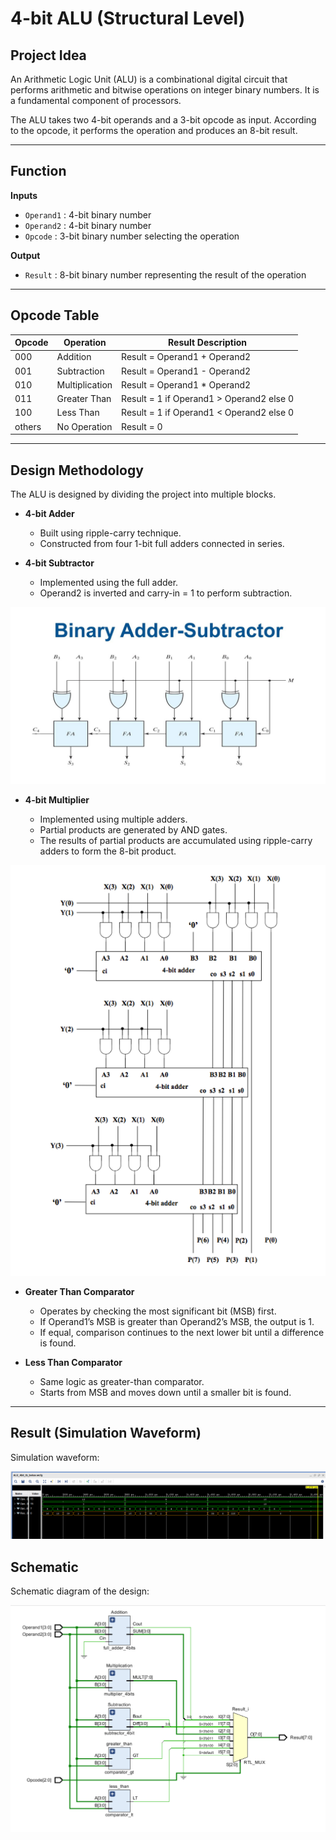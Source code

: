 # 4-bit ALU (Structural Level)

## Project Idea

An Arithmetic Logic Unit (ALU) is a combinational digital circuit that performs arithmetic and bitwise operations on integer binary numbers. It is a fundamental component of processors.

The ALU takes two 4-bit operands and a 3-bit opcode as input. According to the opcode, it performs the operation and produces an 8-bit result.

---

## Function

**Inputs**

* `Operand1` : 4-bit binary number
* `Operand2` : 4-bit binary number
* `Opcode` : 3-bit binary number selecting the operation

**Output**

* `Result` : 8-bit binary number representing the result of the operation

---

## Opcode Table

| Opcode | Operation      | Result Description                       |
| ------ | -------------- | ---------------------------------------- |
| 000    | Addition       | Result = Operand1 + Operand2             |
| 001    | Subtraction    | Result = Operand1 - Operand2             |
| 010    | Multiplication | Result = Operand1 \* Operand2            |
| 011    | Greater Than   | Result = 1 if Operand1 > Operand2 else 0 |
| 100    | Less Than      | Result = 1 if Operand1 < Operand2 else 0 |
| others | No Operation   | Result = 0                               |

---

## Design Methodology

The ALU is designed by dividing the project into multiple blocks.

* **4-bit Adder**

  * Built using ripple-carry technique.
  * Constructed from four 1-bit full adders connected in series.

* **4-bit Subtractor**

  * Implemented using the full adder.
  * Operand2 is inverted and carry-in = 1 to perform subtraction.

![adder/Subtractor](./images/adder_subtractor.jpg)

* **4-bit Multiplier**

  * Implemented using multiple adders.
  * Partial products are generated by AND gates.
  * The results of partial products are accumulated using ripple-carry adders to form the 8-bit product.
 
![Multiplier_circuit](./images/multiplier_circuit.png)

* **Greater Than Comparator**

  * Operates by checking the most significant bit (MSB) first.
  * If Operand1’s MSB is greater than Operand2’s MSB, the output is 1.
  * If equal, comparison continues to the next lower bit until a difference is found.

* **Less Than Comparator**

  * Same logic as greater-than comparator.
  * Starts from MSB and moves down until a smaller bit is found.

---

## Result (Simulation Waveform)

Simulation waveform:

![Waveform](./images/waveform.png)

## Schematic

Schematic diagram of the design:

![Schematic](./images/schematic.png)
